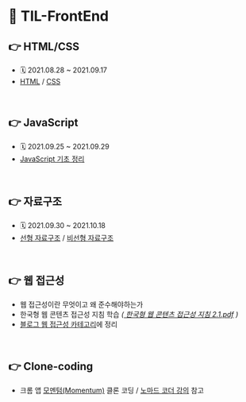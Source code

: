 # 📌 TIL-FrontEnd


## 👉 HTML/CSS
- 🗓 2021.08.28 ~ 2021.09.17
- <a href="https://github.com/dev-ku/TIL-FrontEnd/tree/main/HTML">HTML</a> / <a href="https://github.com/dev-ku/TIL-FrontEnd/tree/main/CSS">CSS</a>

<br>
 
## 👉 JavaScript
- 🗓 2021.09.25 ~ 2021.09.29  
- <a href="https://github.com/dev-ku/TIL-FrontEnd/tree/main/JavaScript">JavaScript 기초 정리</a>

<br>
 



## 👉 자료구조
- 🗓 2021.09.30 ~ 2021.10.18
- <a href="https://github.com/dev-ku/TIL-FrontEnd/tree/main/%EC%84%A0%ED%98%95%EC%9E%90%EB%A3%8C%EA%B5%AC%EC%A1%B0">선형 자료구조</a> / <a href="https://github.com/dev-ku/TIL-FrontEnd/tree/main/%EB%B9%84%EC%84%A0%ED%98%95%EC%9E%90%EB%A3%8C%EA%B5%AC%EC%A1%B0">비선형 자료구조</a>  

<br>



## 👉 웹 접근성
- 웹 접근성이란 무엇이고 왜 준수해야하는가
- 한국형 웹 콘텐츠 접근성 지침 학습 _(<a href="https://www.wah.or.kr:444/Participation/%ED%95%9C%EA%B5%AD%ED%98%95%EC%9B%B9%EC%BD%98%ED%85%90%EC%B8%A0%EC%A0%91%EA%B7%BC%EC%84%B1%EC%A7%80%EC%B9%A82.1.pdf">
한국형 웹 콘텐츠 접근성 지침 2.1.pdf</a> )_
- <a href="https://dev-ku.tistory.com/tag/%EC%9B%B9%EC%A0%91%EA%B7%BC%EC%84%B1">블로그 웹 접근성 카테고리</a>에 정리

<br>


## 👉 Clone-coding
- 크롬 앱 <a href="https://bit.ly/3o3kVFh">모멘텀(Momentum)</a> 클론 코딩  / <a href="https://nomadcoders.co/javascript-for-beginners">노마드 코더 강의</a> 참고 